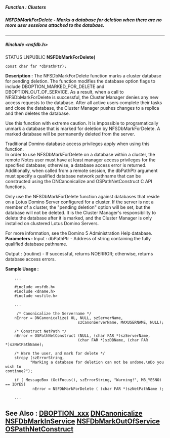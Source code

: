 ##### Function : Clusters
##### NSFDbMarkForDelete - Marks a database for deletion when there are no more user sessions attached to the database.
---
##### #include <nsfdb.h>
STATUS LNPUBLIC **NSFDbMarkForDelete(**

	const char far *dbPathPtr);
**Description :**
The NFSDbMarkForDelete function marks a cluster database for pending deletion. 
The function modifies the database option flags to include 
DBOPTION_MARKED_FOR_DELETE and DBOPTION_OUT_OF_SERVICE.   As a result, when a 
call to NFSDbMarkForDelete is successful,  the Cluster Manager denies any new 
access requests to the database.  After all active users complete their tasks 
and close the database, the Cluster Manager pushes changes to a replica and 
then deletes the database.   

Use this function with extreme caution. It is impossible to programatically 
unmark a database that is marked for deletion by NFSDbMarkForDelete. A marked 
database will be permanently deleted from the server.

Traditional Domino database access privileges apply when using this function.  
In order to use NFSDbMarkForDelete on a database within a cluster, the remote 
Notes user must have at least manager access privileges for the specified 
database; otherwise, a database access error is returned.  Additionally, when 
called from a remote session, the dbPathPtr argument must specify a qualified 
database network pathname that can be constructed using the DNCanonicalize and 
OSPathNetConstruct C API functions.

Only use the NFSDbMarkForDelete function against databases that reside on a 
Lotus Domino Server configured for a cluster.  If the server is not a member of 
a cluster, the "pending deletion" option will be set, but the database will not 
be deleted.  It is the Cluster Manager's responsibility to delete the database 
after it is marked, and the Cluster Manager is only installed on clustered 
Lotus Domino Servers.

For more information, see the Domino 5 Administration Help database.
**Parameters :**
Input :
dbPathPtr  -  Address of string containing the fully qualified database pathname. 

Output :
(routine)  -  If successful,  returns NOERROR; otherwise, returns database access errors.


**Sample Usage :**
```
    ...

    #include <nsfdb.h>
    #include <dname.h>
    #include <osfile.h>
    
    ...

     /* Canonicalize the Servername */
    nError = DNCanonicalize( 0L, NULL, szServerName, 
                                szCanonServerName, MAXUSERNAME, NULL);
             
    /* Construct NetPath */
    nError = OSPathNetConstruct (NULL, (char FAR *)szServerName, 
                                (char FAR *)szDBName, (char FAR 
*)szNetPathName);
    
    /* Warn the user, and mark for delete */
    strcpy (szErrorString,
           "Marking a database for deletion can not be undone.\nDo you wish to 
continue?");
     
    if ( MessageBox (GetFocus(), szErrorString, "Warning!", MB_YESNO) == IDYES)
            nError = NSFDbMarkForDelete ( (char FAR *)szNetPathName );

    ...

```
**See Also :**
[DBOPTION_xxx](D:/md_files/DBOPTION_xxx.md)
[DNCanonicalize](D:/md_files/DNCanonicalize.md)
[NSFDbMarkInService](D:/md_files/NSFDbMarkInService.md)
[NSFDbMarkOutOfService](D:/md_files/NSFDbMarkOutOfService.md)
[OSPathNetConstruct](D:/md_files/OSPathNetConstruct.md)
---
